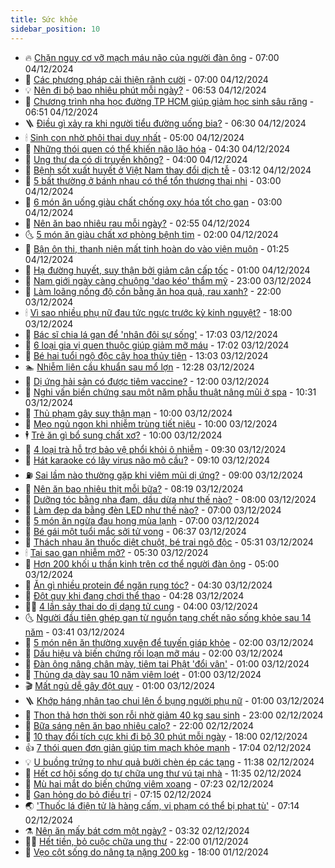 ```yaml
---
title: Sức khỏe
sidebar_position: 10
---
```


<!-- vnexpress-suc-khoe:START -->
- 🔥 [Chặn nguy cơ vỡ mạch máu não của người đàn ông](https://vnexpress.net/chan-nguy-co-vo-mach-mau-nao-cua-nguoi-dan-ong-4823601.html) - 07:00 04/12/2024
- 🥰 [Các phương pháp cải thiện rãnh cười](https://vnexpress.net/cac-phuong-phap-cai-thien-ranh-cuoi-4823590.html) - 07:00 04/12/2024
- 💡 [Nên đi bộ bao nhiêu phút mỗi ngày?](https://vnexpress.net/nen-di-bo-bao-nhieu-phut-moi-ngay-4823411.html) - 06:53 04/12/2024
- 🤗 [Chương trình nha học đường TP HCM giúp giảm học sinh sâu răng](https://vnexpress.net/chuong-trinh-nha-hoc-duong-tp-hcm-giup-giam-hoc-sinh-sau-rang-4823553.html) - 06:51 04/12/2024
- 🪜 [Điều gì xảy ra khi người tiểu đường uống bia?](https://vnexpress.net/dieu-gi-xay-ra-khi-nguoi-tieu-duong-uong-bia-4823629.html) - 06:30 04/12/2024
- 🕯 [Sinh con nhờ phôi thai duy nhất](https://vnexpress.net/sinh-con-nho-phoi-thai-duy-nhat-4823391.html) - 05:00 04/12/2024
- 🤭 [Những thói quen có thể khiến não lão hóa](https://vnexpress.net/nhung-thoi-quen-co-the-khien-nao-lao-hoa-4823588.html) - 04:30 04/12/2024
- 👀 [Ung thư da có di truyền không?](https://vnexpress.net/ung-thu-da-co-di-truyen-khong-4823546.html) - 04:00 04/12/2024
- 🌋 [Bệnh sốt xuất huyết ở Việt Nam thay đổi dịch tễ](https://vnexpress.net/benh-sot-xuat-huyet-o-viet-nam-thay-doi-dich-te-4823334.html) - 03:12 04/12/2024
- 🫶 [5 bất thường ở bánh nhau có thể tổn thương thai nhi](https://vnexpress.net/5-bat-thuong-o-banh-nhau-co-the-ton-thuong-thai-nhi-4823543.html) - 03:00 04/12/2024
- 🦆 [6 món ăn uống giàu chất chống oxy hóa tốt cho gan](https://vnexpress.net/6-mon-an-uong-giau-chat-chong-oxy-hoa-tot-cho-gan-4823532.html) - 03:00 04/12/2024
- 🚀 [Nên ăn bao nhiêu rau mỗi ngày?](https://vnexpress.net/nen-an-bao-nhieu-rau-moi-ngay-4823310.html) - 02:55 04/12/2024
- 🌜 [5 món ăn giàu chất xơ phòng bệnh tim](https://vnexpress.net/5-mon-an-giau-chat-xo-phong-benh-tim-4823519.html) - 02:00 04/12/2024
- 🧰 [Bận ôn thi, thanh niên mất tinh hoàn do vào viện muộn](https://vnexpress.net/ban-on-thi-thanh-nien-mat-tinh-hoan-do-vao-vien-muon-4823348.html) - 01:25 04/12/2024
- 💫 [Hạ đường huyết, suy thận bởi giảm cân cấp tốc](https://vnexpress.net/ha-duong-huyet-suy-than-boi-giam-can-cap-toc-4823078.html) - 01:00 04/12/2024
- 🌝 [Nam giới ngày càng chuộng &#39;dao kéo&#39; thẩm mỹ](https://vnexpress.net/nam-gioi-ngay-cang-chuong-dao-keo-tham-my-4821187.html) - 23:00 03/12/2024
- 🗽 [Làm loãng nồng độ cồn bằng ăn hoa quả, rau xanh?](https://vnexpress.net/lam-loang-nong-do-con-bang-an-hoa-qua-rau-xanh-4823139.html) - 22:00 03/12/2024
- 🕯 [Vì sao nhiều phụ nữ đau tức ngực trước kỳ kinh nguyệt?](https://vnexpress.net/vi-sao-nhieu-phu-nu-dau-tuc-nguc-truoc-ky-kinh-nguyet-4822793.html) - 18:00 03/12/2024
- 🦅 [Bác sĩ chia lá gan để &#39;nhân đôi sự sống&#39;](https://vnexpress.net/bac-si-chia-la-gan-de-nhan-doi-su-song-4822832.html) - 17:03 03/12/2024
- 🦆 [6 loại gia vị quen thuộc giúp giảm mỡ máu](https://vnexpress.net/6-loai-gia-vi-quen-thuoc-giup-giam-mo-mau-4822786.html) - 17:02 03/12/2024
- 🎊 [Bé hai tuổi ngộ độc cây hoa thủy tiên](https://vnexpress.net/be-hai-tuoi-ngo-doc-cay-hoa-thuy-tien-4823388.html) - 13:03 03/12/2024
- 🏊 [Nhiễm liên cầu khuẩn sau mổ lợn](https://vnexpress.net/nhiem-lien-cau-khuan-sau-mo-lon-4823218.html) - 12:28 03/12/2024
- 📝 [Dị ứng hải sản có được tiêm vaccine?](https://vnexpress.net/di-ung-hai-san-co-duoc-tiem-vaccine-4823342.html) - 12:00 03/12/2024
- 💯 [Nghi vấn biến chứng sau một năm phẫu thuật nâng mũi ở spa](https://vnexpress.net/nghi-van-bien-chung-sau-mot-nam-phau-thuat-nang-mui-o-spa-4822799.html) - 10:31 03/12/2024
- 🌊 [Thủ phạm gây suy thận mạn](https://vnexpress.net/thu-pham-gay-suy-than-man-4823356.html) - 10:00 03/12/2024
- 🚀 [Mẹo ngủ ngon khi nhiễm trùng tiết niệu](https://vnexpress.net/meo-ngu-ngon-khi-nhiem-trung-tiet-nieu-4823277.html) - 10:00 03/12/2024
- 🕴 [Trẻ ăn gì bổ sung chất xơ?](https://vnexpress.net/tre-an-gi-bo-sung-chat-xo-4823186.html) - 10:00 03/12/2024
- 🗽 [4 loại trà hỗ trợ bảo vệ phổi khỏi ô nhiễm](https://vnexpress.net/4-loai-tra-ho-tro-bao-ve-phoi-khoi-o-nhiem-4823149.html) - 09:30 03/12/2024
- 🎡 [Hát karaoke có lây virus não mô cầu?](https://vnexpress.net/hat-karaoke-co-lay-virus-nao-mo-cau-4823341.html) - 09:10 03/12/2024
- ⛽️ [Sai lầm nào thường gặp khi viêm mũi dị ứng?](https://vnexpress.net/sai-lam-nao-thuong-gap-khi-viem-mui-di-ung-4823270.html) - 09:00 03/12/2024
- 🦆 [Nên ăn bao nhiêu thịt mỗi bữa?](https://vnexpress.net/nen-an-bao-nhieu-thit-moi-bua-4823202.html) - 08:19 03/12/2024
- 🤩 [Dưỡng tóc bằng nha đam, dầu dừa như thế nào?](https://vnexpress.net/duong-toc-bang-nha-dam-dau-dua-nhu-the-nao-4823176.html) - 08:00 03/12/2024
- 🦒 [Làm đẹp da bằng đèn LED như thế nào?](https://vnexpress.net/lam-dep-da-bang-den-led-nhu-the-nao-4823175.html) - 07:00 03/12/2024
- 💫 [5 món ăn ngừa đau họng mùa lạnh](https://vnexpress.net/5-mon-an-ngua-dau-hong-mua-lanh-4823155.html) - 07:00 03/12/2024
- 🐘 [Bé gái một tuổi mắc sởi tử vong](https://vnexpress.net/be-gai-mot-tuoi-mac-soi-tu-vong-4823251.html) - 06:37 03/12/2024
- 🚀 [Thách nhau ăn thuốc diệt chuột, bé trai ngộ độc](https://vnexpress.net/thach-nhau-an-thuoc-diet-chuot-be-trai-ngo-doc-4823174.html) - 05:31 03/12/2024
- 🕯 [Tại sao gan nhiễm mỡ?](https://vnexpress.net/tai-sao-gan-nhiem-mo-4823126.html) - 05:30 03/12/2024
- 🦏 [Hơn 200 khối u thần kinh trên cơ thể người đàn ông](https://vnexpress.net/hon-200-khoi-u-than-kinh-tren-co-the-nguoi-dan-ong-4822955.html) - 05:00 03/12/2024
- 🦄 [Ăn gì nhiều protein để ngăn rụng tóc?](https://vnexpress.net/an-gi-nhieu-protein-de-ngan-rung-toc-4823120.html) - 04:30 03/12/2024
- 🦒 [Đột quỵ khi đang chơi thể thao](https://vnexpress.net/dot-quy-khi-dang-choi-the-thao-4823096.html) - 04:28 03/12/2024
- 👨‍🏫 [4 lần sảy thai do dị dạng tử cung](https://vnexpress.net/4-lan-say-thai-do-di-dang-tu-cung-4823081.html) - 04:00 03/12/2024
- 🌜 [Người đầu tiên ghép gan từ nguồn tạng chết não sống khỏe sau 14 năm](https://vnexpress.net/nguoi-dau-tien-ghep-gan-tu-nguon-tang-chet-nao-song-khoe-sau-14-nam-4823091.html) - 03:41 03/12/2024
- 🚀 [5 món nên ăn thường xuyên để tuyến giáp khỏe](https://vnexpress.net/5-mon-nen-an-thuong-xuyen-de-tuyen-giap-khoe-4823051.html) - 02:00 03/12/2024
- 💃 [Dấu hiệu và biến chứng rối loạn mỡ máu](https://vnexpress.net/dau-hieu-va-bien-chung-roi-loan-mo-mau-4818343.html) - 02:00 03/12/2024
- 💯 [Đàn ông nâng chân mày, tiêm tai Phật &#39;đổi vận&#39;](https://vnexpress.net/dan-ong-nang-chan-may-tiem-tai-phat-doi-van-4820547.html) - 01:00 03/12/2024
- 🤔 [Thủng dạ dày sau 10 năm viêm loét](https://vnexpress.net/thung-da-day-sau-10-nam-viem-loet-4822963.html) - 01:00 03/12/2024
- 🎬 [Mất ngủ dễ gây đột quỵ](https://vnexpress.net/mat-ngu-de-gay-dot-quy-4822960.html) - 01:00 03/12/2024
- 🪜 [Khớp háng nhân tạo chui lên ổ bụng người phụ nữ](https://vnexpress.net/khop-hang-nhan-tao-chui-len-o-bung-nguoi-phu-nu-4822887.html) - 01:00 03/12/2024
- 🦣 [Thon thả hơn thời son rỗi nhờ giảm 40 kg sau sinh](https://vnexpress.net/thon-tha-hon-thoi-son-roi-nho-giam-40-kg-sau-sinh-4822656.html) - 23:00 02/12/2024
- 🧐 [Bữa sáng nên ăn bao nhiêu calo?](https://vnexpress.net/bua-sang-nen-an-bao-nhieu-calo-4822802.html) - 22:00 02/12/2024
- 🤡 [10 thay đổi tích cực khi đi bộ 30 phút mỗi ngày](https://vnexpress.net/10-thay-doi-tich-cuc-khi-di-bo-30-phut-moi-ngay-4822803.html) - 18:00 02/12/2024
- 👍 [7 thói quen đơn giản giúp tim mạch khỏe mạnh](https://vnexpress.net/7-thoi-quen-don-gian-giup-tim-mach-khoe-manh-4821152.html) - 17:04 02/12/2024
- 💡 [U buồng trứng to như quả bưởi chèn ép các tạng](https://vnexpress.net/u-buong-trung-to-nhu-qua-buoi-chen-ep-cac-tang-4822776.html) - 11:38 02/12/2024
- 💯 [Hết cơ hội sống do tự chữa ung thư vú tại nhà](https://vnexpress.net/het-co-hoi-song-do-tu-chua-ung-thu-vu-tai-nha-4822968.html) - 11:35 02/12/2024
- 🧠 [Mù hai mắt do biến chứng viêm xoang](https://vnexpress.net/mu-hai-mat-do-bien-chung-viem-xoang-4822804.html) - 07:23 02/12/2024
- 🎡 [Gan hỏng do bỏ điều trị](https://vnexpress.net/gan-hong-do-bo-dieu-tri-4822736.html) - 07:15 02/12/2024
- 🌏 [&#39;Thuốc lá điện tử là hàng cấm, vi phạm có thể bị phạt tù&#39;](https://vnexpress.net/thuoc-la-dien-tu-la-hang-cam-vi-pham-co-the-bi-phat-tu-4822819.html) - 07:14 02/12/2024
- ⚗️ [Nên ăn mấy bát cơm một ngày?](https://vnexpress.net/nen-an-may-bat-com-mot-ngay-4822661.html) - 03:32 02/12/2024
- 👨‍🏫 [Hết tiền, bỏ cuộc chữa ung thư](https://vnexpress.net/het-tien-bo-cuoc-chua-ung-thu-4819087.html) - 22:00 01/12/2024
- 🤖 [Vẹo cột sống do nâng tạ nặng 200 kg](https://vnexpress.net/veo-cot-song-do-nang-ta-nang-200-kg-4822467.html) - 18:00 01/12/2024<!-- vnexpress-suc-khoe:END -->
